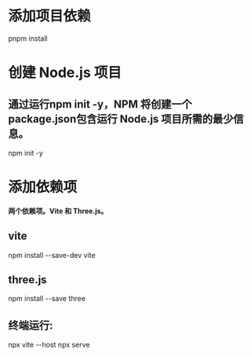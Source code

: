 # 添加项目依赖
pnpm install



# 创建 Node.js 项目

## 通过运行npm init -y，NPM 将创建一个package.json包含运行 Node.js 项目所需的最少信息。
npm init -y

# 添加依赖项
####  两个依赖项。Vite 和 Three.js。

## vite
npm install --save-dev vite

##  three.js
npm install --save three

## 终端运行:
npx vite  --host
npx serve

